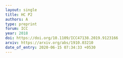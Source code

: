 ```yaml
---
layout: single
title: HC P2
authors: A
type: preprint
forum: ICC
year: 2018
doi: https://doi.org/10.1109/ICC47138.2019.9123166
arxiv: https://arxiv.org/abs/1910.03210
date_of_entry: 2020-06-15 07:34:33 +0530
---
```

